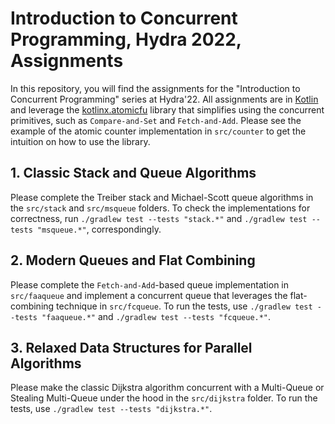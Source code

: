 # Introduction to Concurrent Programming, Hydra 2022, Assignments

In this repository, you will find the assignments for the "Introduction to Concurrent Programming" series at Hydra'22.
All assignments are in [Kotlin](https://kotlinlang.org) and leverage the [kotlinx.atomicfu](https://github.com/Kotlin/kotlinx.atomicfu/)
library that simplifies using the concurrent primitives, such as `Compare-and-Set` and `Fetch-and-Add`.
Please see the example of the atomic counter implementation in `src/counter` to get the intuition on how to use the library.

## 1. Classic Stack and Queue Algorithms
Please complete the Treiber stack and Michael-Scott queue algorithms in the `src/stack` and `src/msqueue` folders.
To check the implementations for correctness, run `./gradlew test --tests "stack.*"` and `./gradlew test --tests "msqueue.*"`, correspondingly.

## 2. Modern Queues and Flat Combining
Please complete the `Fetch-and-Add`-based queue implementation in `src/faaqueue` and implement a concurrent queue 
that leverages the flat-combining technique in `src/fcqueue`.
To run the tests, use `./gradlew test --tests "faaqueue.*"` and `./gradlew test --tests "fcqueue.*"`.

## 3. Relaxed Data Structures for Parallel Algorithms
Please make the classic Dijkstra algorithm concurrent with a Multi-Queue or Stealing Multi-Queue under the hood 
in the `src/dijkstra` folder. To run the tests, use `./gradlew test --tests "dijkstra.*"`.
